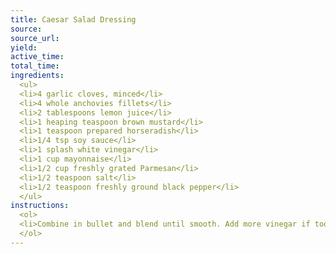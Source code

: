 ```yaml
---
title: Caesar Salad Dressing
source:
source_url:
yield:
active_time:
total_time:
ingredients: 
  <ul>
  <li>4 garlic cloves, minced</li>
  <li>4 whole anchovies fillets</li>
  <li>2 tablespoons lemon juice</li>
  <li>1 heaping teaspoon brown mustard</li>
  <li>1 teaspoon prepared horseradish</li>
  <li>1/4 tsp soy sauce</li>
  <li>1 splash white vinegar</li>
  <li>1 cup mayonnaise</li>
  <li>1/2 cup freshly grated Parmesan</li>
  <li>1/2 teaspoon salt</li>
  <li>1/2 teaspoon freshly ground black pepper</li>
  </ul>
instructions: 
  <ol>
  <li>Combine in bullet and blend until smooth. Add more vinegar if too thick.</li>
  </ol>
---
```

